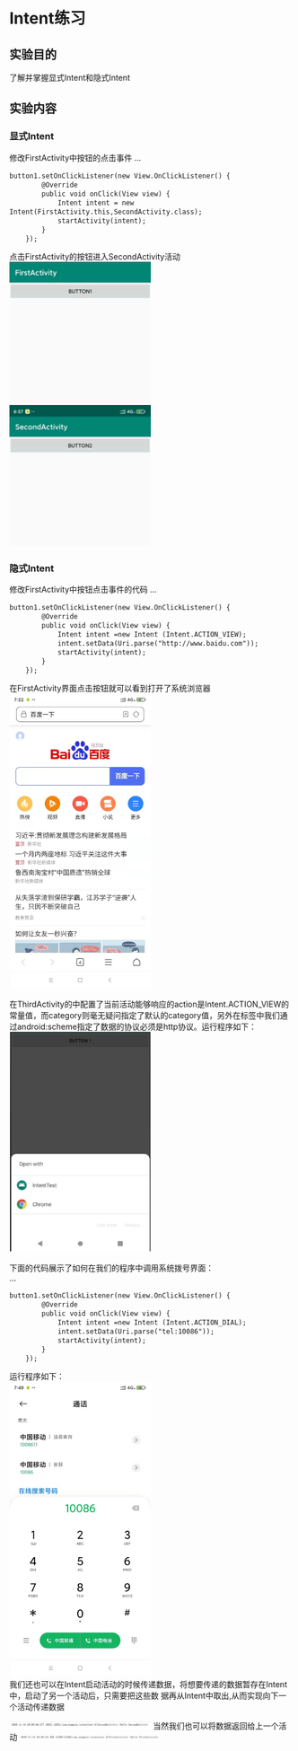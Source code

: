 # Intent练习
## 实验目的
了解并掌握显式Intent和隐式Intent

## 实验内容
### 显式Intent
修改FirstActivity中按钮的点击事件
...

	button1.setOnClickListener(new View.OnClickListener() {
            @Override
            public void onClick(View view) {
                Intent intent = new Intent(FirstActivity.this,SecondActivity.class);
                startActivity(intent);
            }
        });  

点击FirstActivity的按钮进入SecondActivity活动  
<img src="/ThirdHomework/img/firstActivity.jpg" width="50%" height="50%">  
<img src="/ThirdHomework/img/secondActivity.jpg" width="50%" height="50%">  

### 隐式Intent
修改FirstActivity中按钮点击事件的代码
...
	
	button1.setOnClickListener(new View.OnClickListener() {
            @Override
            public void onClick(View view) {
                Intent intent =new Intent (Intent.ACTION_VIEW);
                intent.setData(Uri.parse("http://www.baidu.com"));
                startActivity(intent);
            }
        });

在FirstActivity界面点击按钮就可以看到打开了系统浏览器  
<img src="/ThirdHomework/img/baidu.jpg" width="50%" height="50%"> 

在ThirdActivity的<intent-filter>中配置了当前活动能够响应的action是Intent.ACTION_VIEW的常量值，而category则毫无疑问指定了默认的category值，另外在<data>标签中我们通过android:scheme指定了数据的协议必须是http协议。运行程序如下：  
<img src="/ThirdHomework/img/brower.jpg" width="50%" height="50%">   

下面的代码展示了如何在我们的程序中调用系统拨号界面：  
...
	
	button1.setOnClickListener(new View.OnClickListener() {
            @Override
            public void onClick(View view) {
                Intent intent =new Intent (Intent.ACTION_DIAL);
                intent.setData(Uri.parse("tel:10086"));
                startActivity(intent);
            }
        });

运行程序如下：  
<img src="/ThirdHomework/img/phone.jpg" width="50%" height="50%">  
我们还也可以在Intent启动活动的时候传递数据，将想要传递的数据暂存在Intent中，启动了另一个活动后，只需要把这些数
据再从Intent中取出,从而实现向下一个活动传递数据

<img src="/ThirdHomework/img/HelloSecond.jpg" width="50%" height="50%">   
当然我们也可以将数据返回给上一个活动  
<img src="/ThirdHomework/img/HelloFirst.jpg" width="50%" height="50%">   
